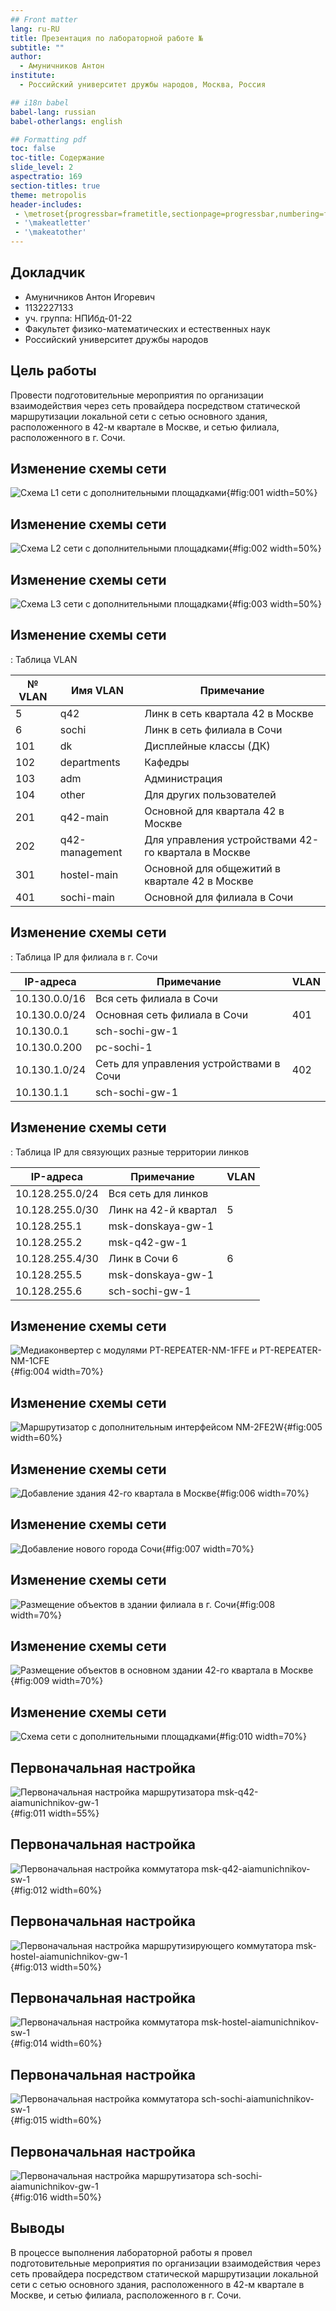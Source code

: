 ```yaml
---
## Front matter
lang: ru-RU
title: Презентация по лабораторной работе №
subtitle: ""
author:
  - Амуничников Антон
institute:
  - Российский университет дружбы народов, Москва, Россия

## i18n babel
babel-lang: russian
babel-otherlangs: english

## Formatting pdf
toc: false
toc-title: Содержание
slide_level: 2
aspectratio: 169
section-titles: true
theme: metropolis
header-includes:
 - \metroset{progressbar=frametitle,sectionpage=progressbar,numbering=fraction}
 - '\makeatletter'
 - '\makeatother'
---
```



## Докладчик

  * Амуничников Антон Игоревич
  * 1132227133
  * уч. группа: НПИбд-01-22
  * Факультет физико-математических и естественных наук
  * Российский университет дружбы народов

## Цель работы

Провести подготовительные мероприятия по организации взаимодействия
через сеть провайдера посредством статической маршрутизации локальной
сети с сетью основного здания, расположенного в 42-м квартале в Москве,
и сетью филиала, расположенного в г. Сочи.

## Изменение схемы сети

![Схема L1 сети с дополнительными площадками](image/L1.png){#fig:001 width=50%}

## Изменение схемы сети

![Схема L2 сети с дополнительными площадками](image/L2.png){#fig:002 width=50%}

## Изменение схемы сети

![Схема L3 сети с дополнительными площадками](image/L3.png){#fig:003 width=50%}

## Изменение схемы сети

: Таблица VLAN

| № VLAN       | Имя VLAN         | Примечание                                          |
|--------------|------------------|-----------------------------------------------------|
| 5            | q42              | Линк в сеть квартала 42 в Москве                    |
| 6            | sochi            | Линк в сеть филиала в Сочи                          |
| 101          | dk               | Дисплейные классы (ДК)                              |
| 102          | departments      | Кафедры                                             |
| 103          | adm              | Администрация                                       |
| 104          | other            | Для других пользователей                            |
| 201          | q42-main         | Основной для квартала 42 в Москве                   |
| 202          | q42-management   | Для управления устройствами 42-го квартала в Москве |
| 301          | hostel-main      | Основной для общежитий в квартале 42 в Москве       |
| 401          | sochi-main       | Основной для филиала в Сочи                         |

## Изменение схемы сети

: Таблица IP для филиала в г. Сочи

| IP-адреса                        | Примечание                              | VLAN |
|----------------------------------|-----------------------------------------|------|
| 10.130.0.0/16                    | Вся сеть филиала в Сочи                 |      |
| 10.130.0.0/24                    | Основная сеть филиала в Сочи            | 401  |
| 10.130.0.1                       | sch-sochi-gw-1                          |      |
| 10.130.0.200                     | pc-sochi-1                              |      |
| 10.130.1.0/24                    | Сеть для управления устройствами в Сочи | 402  |
| 10.130.1.1                       | sch-sochi-gw-1                          |      |

## Изменение схемы сети

: Таблица IP для связующих разные территории линков
                                                             
| IP-адреса                                         | Примечание                                                   | VLAN |
|---------------------------------------------------|--------------------------------------------------------------|------|
| 10.128.255.0/24                                   | Вся сеть для линков                                          |      |
| 10.128.255.0/30                                   | Линк на 42-й квартал                                         | 5    |
| 10.128.255.1                                      | msk-donskaya-gw-1                                            |      |
| 10.128.255.2                                      | msk-q42-gw-1                                                 |      |
| 10.128.255.4/30                                   | Линк в Сочи 6                                                | 6    |
| 10.128.255.5                                      | msk-donskaya-gw-1                                            |      |
| 10.128.255.6                                      | sch-sochi-gw-1                                               |      |

## Изменение схемы сети

![Медиаконвертер с модулями PT-REPEATER-NM-1FFE и PT-REPEATER-NM-1CFE](image/4.png){#fig:004 width=70%}

## Изменение схемы сети

![Маршрутизатор с дополнительным интерфейсом NM-2FE2W](image/5.png){#fig:005 width=60%}

## Изменение схемы сети

![Добавление здания 42-го квартала в Москве](image/6.png){#fig:006 width=70%}

## Изменение схемы сети

![Добавление нового города Сочи](image/7.png){#fig:007 width=70%}

## Изменение схемы сети

![Размещение объектов в здании филиала в г. Сочи](image/8.png){#fig:008 width=70%}

## Изменение схемы сети

![Размещение объектов в основном здании 42-го квартала в Москве](image/9.png){#fig:009 width=70%}

## Изменение схемы сети

![Схема сети с дополнительными площадками](image/10.png){#fig:010 width=70%}

## Первоначальная настройка

![Первоначальная настройка маршрутизатора msk-q42-aiamunichnikov-gw-1](image/11.png){#fig:011 width=55%}

## Первоначальная настройка 

![Первоначальная настройка коммутатора msk-q42-aiamunichnikov-sw-1](image/12.png){#fig:012 width=60%}

## Первоначальная настройка

![Первоначальная настройка маршрутизирующего коммутатора msk-hostel-aiamunichnikov-gw-1](image/13.png){#fig:013 width=50%}

## Первоначальная настройка

![Первоначальная настройка коммутатора msk-hostel-aiamunichnikov-sw-1](image/14.png){#fig:014 width=60%}

## Первоначальная настройка

![Первоначальная настройка коммутатора sch-sochi-aiamunichnikov-sw-1](image/15.png){#fig:015 width=60%}

## Первоначальная настройка

![Первоначальная настройка маршрутизатора sch-sochi-aiamunichnikov-gw-1](image/16.png){#fig:016 width=50%}

## Выводы

В процессе выполнения лабораторной работы я провел подготовительные мероприятия по организации взаимодействия
через сеть провайдера посредством статической маршрутизации локальной
сети с сетью основного здания, расположенного в 42-м квартале в Москве,
и сетью филиала, расположенного в г. Сочи.
